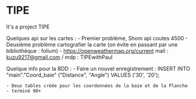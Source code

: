 # TIPE
 It's a project TIPE 

Quelques api sur les cartes :
    - Premier problème, Shom api coutes 4500
    - Deuxième problème cartografier la carte (on évite en passant par une bibliothèque : folium)
    - https://openweathermap.org/current mail : kuzu9217@gmail.com / mdp : TIPEwithPaul

Quelque info pour la BDD :
    - Faire un nouvel enregistrement : INSERT INTO "main"."Coord_baie"
                                                ("Distance", "Angle")
                                                VALUES ('30', '20');
    
    - Deux tables créée pour les coordonnées de la baie et de la Planche
    - terminé 90+